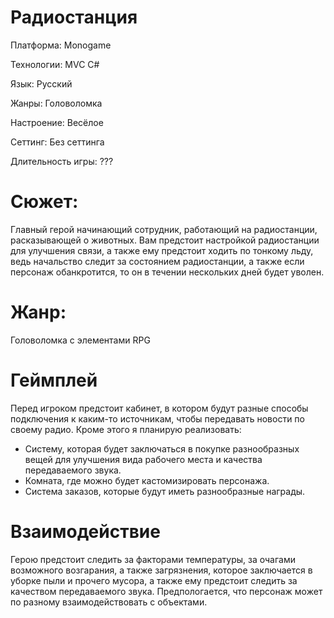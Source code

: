 # Радиостанция

Платформа: Monogame

Технологии: MVC C#

Язык: Русский

Жанры: Головоломка

Настроение: Весёлое

Сеттинг: Без сеттинга

Длительность игры: ???

# Сюжет: 
Главный герой начинающий сотрудник, работающий на радиостанции, расказывающей о животных. Вам предстоит настройкой радиостанции для улучшения связи, а также ему предстоит ходить по тонкому льду, ведь начальство следит за состоянием радиостанции, а также если персонаж обанкротится, то он в течении нескольких дней будет уволен.
# Жанр:
Головоломка с элементами RPG
# Геймплей 
Перед игроком предстоит кабинет, в котором будут разные способы подключения к каким-то источникам, чтобы передавать новости по своему радио. Кроме этого я планирую реализовать: 
* Систему, которая будет заключаться в покупке разнообразных вещей для улучшения вида рабочего места и качества передаваемого звука.
* Комната, где можно будет кастомизировать персонажа.
* Система заказов, которые будут иметь разнообразные награды.
# Взаимодействие
Герою предстоит следить за факторами температуры, за очагами возможного возгарания, а также загрязнения, которое заключается в уборке пыли и прочего мусора, а также ему предстоит следить за качеством передаваемого звука. Предпологается, что персонаж может по разному взаимодействовать с объектами.

